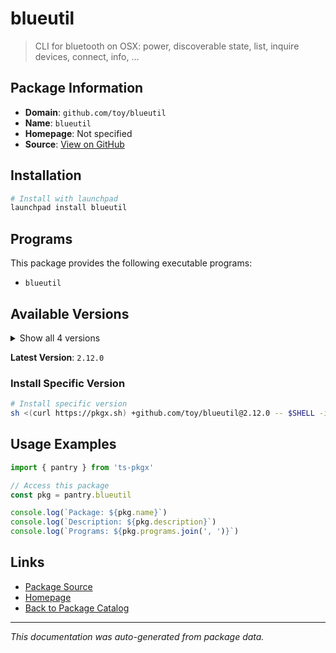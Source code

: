 # blueutil

> CLI for bluetooth on OSX: power, discoverable state, list, inquire devices, connect, info, …

## Package Information

- **Domain**: `github.com/toy/blueutil`
- **Name**: `blueutil`
- **Homepage**: Not specified
- **Source**: [View on GitHub](https://github.com/pkgxdev/pantry/tree/main/projects/github.com/toy/blueutil/package.yml)

## Installation

```bash
# Install with launchpad
launchpad install blueutil
```

## Programs

This package provides the following executable programs:

- `blueutil`

## Available Versions

<details>
<summary>Show all 4 versions</summary>

- `2.12.0`, `2.11.0`, `2.10.0`, `2.9.1`

</details>

**Latest Version**: `2.12.0`

### Install Specific Version

```bash
# Install specific version
sh <(curl https://pkgx.sh) +github.com/toy/blueutil@2.12.0 -- $SHELL -i
```

## Usage Examples

```typescript
import { pantry } from 'ts-pkgx'

// Access this package
const pkg = pantry.blueutil

console.log(`Package: ${pkg.name}`)
console.log(`Description: ${pkg.description}`)
console.log(`Programs: ${pkg.programs.join(', ')}`)
```

## Links

- [Package Source](https://github.com/pkgxdev/pantry/tree/main/projects/github.com/toy/blueutil/package.yml)
- [Homepage](#)
- [Back to Package Catalog](../package-catalog.md)

---

*This documentation was auto-generated from package data.*

